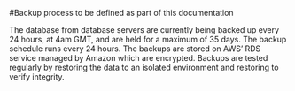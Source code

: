  #Backup process to be defined as part of this documentation
 
 
 The database from database servers are currently being backed up every 24 hours, at 4am GMT, and are held for a maximum of 35 days.
The backup schedule runs every 24 hours.
The backups are stored on AWS’ RDS service managed by Amazon which are encrypted.
Backups are tested regularly by restoring the data to an isolated environment and restoring to verify integrity.
